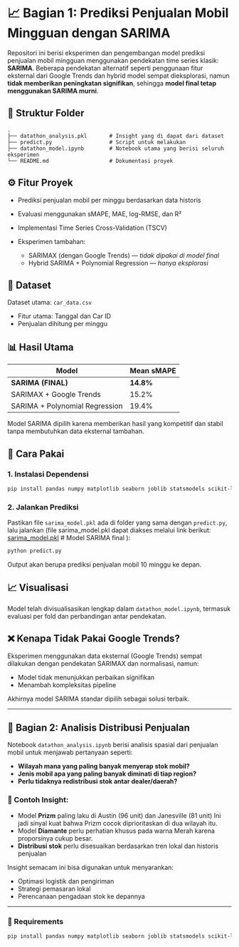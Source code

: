 # 📈 Bagian 1: Prediksi Penjualan Mobil Mingguan dengan SARIMA

Repositori ini berisi eksperimen dan pengembangan model prediksi penjualan mobil mingguan menggunakan pendekatan time series klasik: **SARIMA**. Beberapa pendekatan alternatif seperti penggunaan fitur eksternal dari Google Trends dan hybrid model sempat dieksplorasi, namun **tidak memberikan peningkatan signifikan**, sehingga **model final tetap menggunakan SARIMA murni**.

## 📂 Struktur Folder

```
.
├── datathon_analysis.pkl       # Insight yang di dapat dari dataset
├── predict.py                  # Script untuk melakukan
├── datathon_model.ipynb        # Notebook utama yang berisi seluruh eksperimen
└── README.md                   # Dokumentasi proyek
```

## ⚙️ Fitur Proyek

* Prediksi penjualan mobil per minggu berdasarkan data historis
* Evaluasi menggunakan sMAPE, MAE, log-RMSE, dan R²
* Implementasi Time Series Cross-Validation (TSCV)
* Eksperimen tambahan:

  * SARIMAX (dengan Google Trends) — *tidak dipakai di model final*
  * Hybrid SARIMA + Polynomial Regression — *hanya eksplorasi*

## 🧪 Dataset

Dataset utama: `car_data.csv`

* Fitur utama: Tanggal dan Car ID
* Penjualan dihitung per minggu

## 📊 Hasil Utama

| Model                          | Mean sMAPE  |
| ------------------------------ | ----------- |
| **SARIMA (FINAL)**             | **14.8%** |
| SARIMAX + Google Trends        | 15.2%     |
| SARIMA + Polynomial Regression | 19.4%    |

Model SARIMA dipilih karena memberikan hasil yang kompetitif dan stabil tanpa membutuhkan data eksternal tambahan.

## 🧠 Cara Pakai

### 1. Instalasi Dependensi

```bash
pip install pandas numpy matplotlib seaborn joblib statsmodels scikit-learn
```

### 2. Jalankan Prediksi

Pastikan file `sarima_model.pkl` ada di folder yang sama dengan `predict.py`, lalu jalankan (file sarima_model.pkl dapat diakses melalui link berikut: [sarima_model.pkl](https://github.com/Elvin-Aurelio/Model_GACHAML)   # Model SARIMA final
):

```bash
python predict.py
```

Output akan berupa prediksi penjualan mobil 10 minggu ke depan.

## 📈 Visualisasi

Model telah divisualisasikan lengkap dalam `datathon_model.ipynb`, termasuk evaluasi per fold dan perbandingan antar pendekatan.

## ❌ Kenapa Tidak Pakai Google Trends?

Eksperimen menggunakan data eksternal (Google Trends) sempat dilakukan dengan pendekatan SARIMAX dan normalisasi, namun:

* Model tidak menunjukkan perbaikan signifikan
* Menambah kompleksitas pipeline

Akhirnya model SARIMA standar dipilih sebagai solusi terbaik.


---

## 🧠 Bagian 2: Analisis Distribusi Penjualan

Notebook `datathon_analysis.ipynb` berisi analisis spasial dari penjualan mobil untuk menjawab pertanyaan seperti:

* **Wilayah mana yang paling banyak menyerap stok mobil?**
* **Jenis mobil apa yang paling banyak diminati di tiap region?**
* **Perlu tidaknya redistribusi stok antar dealer/daerah?**

### 📍 Contoh Insight:

* Model **Prizm** paling laku di Austin (96 unit) dan Janesville (81 unit) Ini jadi sinyal kuat bahwa Prizm cocok diprioritaskan di dua wilayah itu.
* Model **Diamante** perlu perhatian khusus pada warna Merah karena proporsinya cukup besar.
* **Distribusi stok** perlu disesuaikan berdasarkan tren lokal dan historis penjualan

Insight semacam ini bisa digunakan untuk menyarankan:

* Optimasi logistik dan pengiriman
* Strategi pemasaran lokal
* Perencanaan pengadaan stok ke depannya

---
### 🧰 Requirements
```bash
pip install pandas numpy matplotlib seaborn joblib statsmodels scikit-learn gender-guesser pytrends
```

